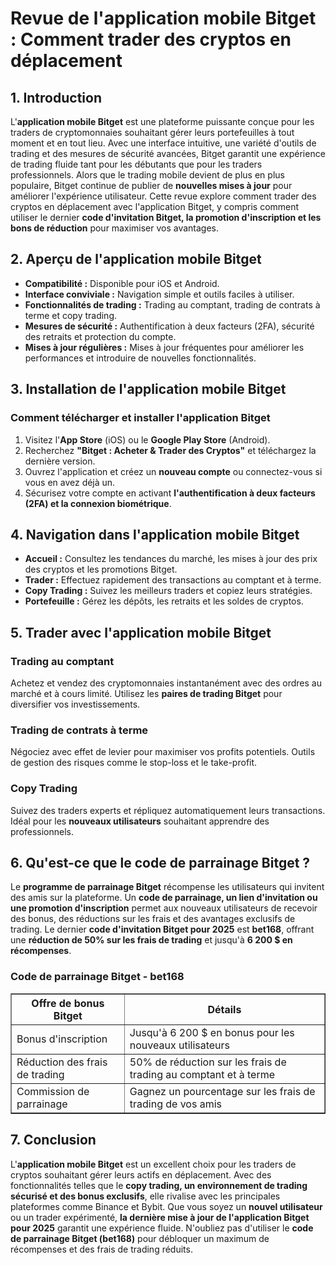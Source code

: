 <h1>Revue de l'application mobile Bitget : Comment trader des cryptos en déplacement</h1>

<h2>1. Introduction</h2>
<p>L'<strong>application mobile Bitget</strong> est une plateforme puissante conçue pour les traders de cryptomonnaies souhaitant gérer leurs portefeuilles à tout moment et en tout lieu. Avec une interface intuitive, une variété d'outils de trading et des mesures de sécurité avancées, Bitget garantit une expérience de trading fluide tant pour les débutants que pour les traders professionnels. Alors que le trading mobile devient de plus en plus populaire, Bitget continue de publier de <strong>nouvelles mises à jour</strong> pour améliorer l'expérience utilisateur. Cette revue explore comment trader des cryptos en déplacement avec l'application Bitget, y compris comment utiliser le dernier <strong>code d'invitation Bitget, la promotion d'inscription et les bons de réduction</strong> pour maximiser vos avantages.</p>

<h2>2. Aperçu de l'application mobile Bitget</h2>
<ul>
    <li><strong>Compatibilité :</strong> Disponible pour iOS et Android.</li>
    <li><strong>Interface conviviale :</strong> Navigation simple et outils faciles à utiliser.</li>
    <li><strong>Fonctionnalités de trading :</strong> Trading au comptant, trading de contrats à terme et copy trading.</li>
    <li><strong>Mesures de sécurité :</strong> Authentification à deux facteurs (2FA), sécurité des retraits et protection du compte.</li>
    <li><strong>Mises à jour régulières :</strong> Mises à jour fréquentes pour améliorer les performances et introduire de nouvelles fonctionnalités.</li>
</ul>

<h2>3. Installation de l'application mobile Bitget</h2>
<h3>Comment télécharger et installer l'application Bitget</h3>
<ol>
    <li>Visitez l'<strong>App Store</strong> (iOS) ou le <strong>Google Play Store</strong> (Android).</li>
    <li>Recherchez <strong>"Bitget : Acheter & Trader des Cryptos"</strong> et téléchargez la dernière version.</li>
    <li>Ouvrez l'application et créez un <strong>nouveau compte</strong> ou connectez-vous si vous en avez déjà un.</li>
    <li>Sécurisez votre compte en activant <strong>l'authentification à deux facteurs (2FA) et la connexion biométrique</strong>.</li>
</ol>

<h2>4. Navigation dans l'application mobile Bitget</h2>
<ul>
    <li><strong>Accueil :</strong> Consultez les tendances du marché, les mises à jour des prix des cryptos et les promotions Bitget.</li>
    <li><strong>Trader :</strong> Effectuez rapidement des transactions au comptant et à terme.</li>
    <li><strong>Copy Trading :</strong> Suivez les meilleurs traders et copiez leurs stratégies.</li>
    <li><strong>Portefeuille :</strong> Gérez les dépôts, les retraits et les soldes de cryptos.</li>
</ul>

<h2>5. Trader avec l'application mobile Bitget</h2>
<h3>Trading au comptant</h3>
<p>Achetez et vendez des cryptomonnaies instantanément avec des ordres au marché et à cours limité. Utilisez les <strong>paires de trading Bitget</strong> pour diversifier vos investissements.</p>

<h3>Trading de contrats à terme</h3>
<p>Négociez avec effet de levier pour maximiser vos profits potentiels. Outils de gestion des risques comme le stop-loss et le take-profit.</p>

<h3>Copy Trading</h3>
<p>Suivez des traders experts et répliquez automatiquement leurs transactions. Idéal pour les <strong>nouveaux utilisateurs</strong> souhaitant apprendre des professionnels.</p>

<h2>6. Qu'est-ce que le code de parrainage Bitget ?</h2>
<p>Le <strong>programme de parrainage Bitget</strong> récompense les utilisateurs qui invitent des amis sur la plateforme. Un <strong>code de parrainage, un lien d'invitation ou une promotion d'inscription</strong> permet aux nouveaux utilisateurs de recevoir des bonus, des réductions sur les frais et des avantages exclusifs de trading. Le dernier <strong>code d'invitation Bitget pour 2025</strong> est <strong>bet168</strong>, offrant une <strong>réduction de 50% sur les frais de trading</strong> et jusqu'à <strong>6 200 $ en récompenses</strong>.</p>

<h3>Code de parrainage Bitget - bet168</h3>
<table border="1">
    <tr>
        <th>Offre de bonus Bitget</th>
        <th>Détails</th>
    </tr>
    <tr>
        <td>Bonus d'inscription</td>
        <td>Jusqu'à 6 200 $ en bonus pour les nouveaux utilisateurs</td>
    </tr>
    <tr>
        <td>Réduction des frais de trading</td>
        <td>50% de réduction sur les frais de trading au comptant et à terme</td>
    </tr>
    <tr>
        <td>Commission de parrainage</td>
        <td>Gagnez un pourcentage sur les frais de trading de vos amis</td>
    </tr>
</table>

<h2>7. Conclusion</h2>
<p>L'<strong>application mobile Bitget</strong> est un excellent choix pour les traders de cryptos souhaitant gérer leurs actifs en déplacement. Avec des fonctionnalités telles que le <strong>copy trading, un environnement de trading sécurisé et des bonus exclusifs</strong>, elle rivalise avec les principales plateformes comme Binance et Bybit. Que vous soyez un <strong>nouvel utilisateur</strong> ou un trader expérimenté, <strong>la dernière mise à jour de l'application Bitget pour 2025</strong> garantit une expérience fluide. N'oubliez pas d'utiliser le <strong>code de parrainage Bitget (bet168)</strong> pour débloquer un maximum de récompenses et des frais de trading réduits.</p>
